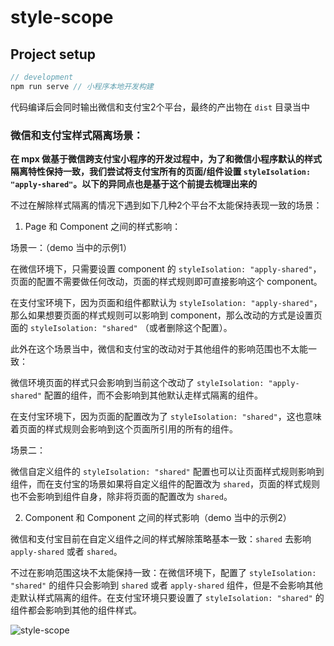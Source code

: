 # style-scope

## Project setup

```javascript
// development
npm run serve // 小程序本地开发构建
```

代码编译后会同时输出微信和支付宝2个平台，最终的产出物在 `dist` 目录当中

### 微信和支付宝样式隔离场景：

**在 mpx 做基于微信跨支付宝小程序的开发过程中，为了和微信小程序默认的样式隔离特性保持一致，我们尝试将支付宝所有的页面/组件设置 `styleIsolation: "apply-shared"`。以下的异同点也是基于这个前提去梳理出来的**

不过在解除样式隔离的情况下遇到如下几种2个平台不太能保持表现一致的场景：

1. Page 和 Component 之间的样式影响：

场景一：（demo 当中的示例1）

在微信环境下，只需要设置 component 的 `styleIsolation: "apply-shared"`，页面的配置不需要做任何改动，页面的样式规则即可直接影响这个 component。

在支付宝环境下，因为页面和组件都默认为 `styleIsolation: "apply-shared"`，那么如果想要页面的样式规则可以影响到 component，那么改动的方式是设置页面的 `styleIsolation: "shared"` （或者删除这个配置）。

此外在这个场景当中，微信和支付宝的改动对于其他组件的影响范围也不太能一致：

微信环境页面的样式只会影响到当前这个改动了 `styleIsolation: "apply-shared"` 配置的组件，而不会影响到其他默认走样式隔离的组件。

在支付宝环境下，因为页面的配置改为了 `styleIsolation: "shared"`，这也意味着页面的样式规则会影响到这个页面所引用的所有的组件。

场景二：

微信自定义组件的 `styleIsolation: "shared"` 配置也可以让页面样式规则影响到组件，而在支付宝的场景如果将自定义组件的配置改为 `shared`，页面的样式规则也不会影响到组件自身，除非将页面的配置改为 `shared`。


2. Component 和 Component 之间的样式影响（demo 当中的示例2）

微信和支付宝目前在自定义组件之间的样式解除策略基本一致：`shared` 去影响 `apply-shared` 或者 `shared`。

不过在影响范围这块不太能保持一致：在微信环境下，配置了 `styleIsolation: "shared"` 的组件只会影响到 `shared` 或者 `apply-shared` 组件，但是不会影响其他走默认样式隔离的组件。在支付宝环境只要设置了 `styleIsolation: "shared"` 的组件都会影响到其他的组件样式。



![style-scope](https://dpubstatic.udache.com/static/dpubimg/9LHreHGH8tUrrS_8cTe9G_style-scope-1.png)
